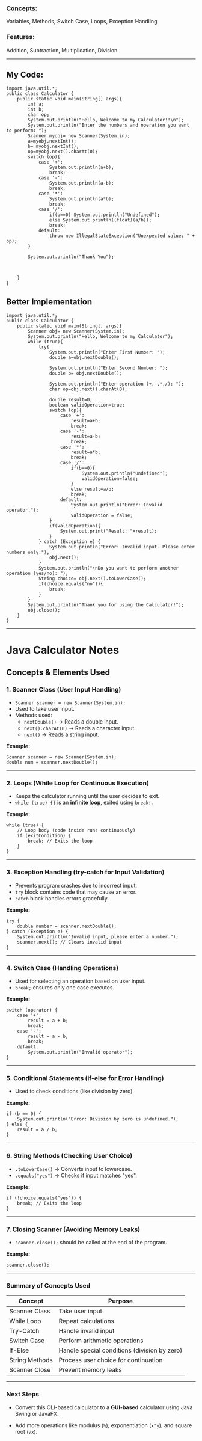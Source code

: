 ### Concepts:
Variables, Methods, Switch Case, Loops, Exception Handling

### Features:
Addition, Subtraction, Multiplication, Division


---
## My Code:
```
import java.util.*;  
public class Calculator {  
    public static void main(String[] args){  
        int a;  
        int b;  
        char op;  
        System.out.println("Hello, Welcome to my Calculator!!\n");  
        System.out.println("Enter the numbers and operation you want to perform: ");  
        Scanner myobj= new Scanner(System.in);  
        a=myobj.nextInt();  
        b= myobj.nextInt();  
        op=myobj.next().charAt(0);  
        switch (op){  
            case '+':  
                System.out.println(a+b);  
                break;  
            case '-':  
                System.out.println(a-b);  
                break;  
            case '*':  
                System.out.println(a*b);  
                break;  
            case '/':  
                if(b==0) System.out.println("Undefined");  
                else System.out.println((float)(a/b));  
                break;  
            default:  
                throw new IllegalStateException("Unexpected value: " + op);  
        }  
  
        System.out.println("Thank You");  
  
  
  
    }  
}
```

## Better Implementation
```
import java.util.*;  
public class Calculator {  
    public static void main(String[] args){  
        Scanner obj= new Scanner(System.in);  
        System.out.println("Hello, Welcome to my Calculator");  
        while (true){  
            try{  
                System.out.println("Enter First Number: ");  
                double a=obj.nextDouble();  
  
                System.out.println("Enter Second Number: ");  
                double b= obj.nextDouble();  
  
                System.out.println("Enter operation (+,-,*,/): ");  
                char op=obj.next().charAt(0);  
  
                double result=0;  
                boolean validOperation=true;  
                switch (op){  
                    case '+':  
                        result=a+b;  
                        break;  
                    case '-':  
                        result=a-b;  
                        break;  
                    case '*':  
                        result=a*b;  
                        break;  
                    case '/':  
                        if(b==0){  
                            System.out.println("Undefined");  
                            validOperation=false;  
                        }  
                        else result=a/b;  
                        break;  
                    default:  
                        System.out.println("Error: Invalid operator.");  
                        validOperation = false;  
                }  
                if(validOperation){  
                    System.out.print("Result: "+result);  
                }  
            } catch (Exception e) {  
                System.out.println("Error: Invalid input. Please enter numbers only.");  
                obj.next();  
            }  
            System.out.println("\nDo you want to perform another operation (yes/no): ");  
            String choice= obj.next().toLowerCase();  
            if(choice.equals("no")){  
                break;  
            }  
        }  
        System.out.println("Thank you for using the Calculator!");  
        obj.close();  
    }  
}
```


---
# Java Calculator Notes

## **Concepts & Elements Used**

### **1. Scanner Class (User Input Handling)**

- `Scanner scanner = new Scanner(System.in);`
- Used to take user input.
- Methods used:
    - `nextDouble()` → Reads a double input.
    - `next().charAt(0)` → Reads a character input.
    - `next()` → Reads a string input.


**Example:**

```
Scanner scanner = new Scanner(System.in);
double num = scanner.nextDouble();
```

---

### **2. Loops (While Loop for Continuous Execution)**

- Keeps the calculator running until the user decides to exit.
- `while (true) {}` is an **infinite loop**, exited using `break;`.

**Example:**

```
while (true) {
    // Loop body (code inside runs continuously)
    if (exitCondition) {
        break; // Exits the loop
    }
}
```

---

### **3. Exception Handling (try-catch for Input Validation)**

- Prevents program crashes due to incorrect input.
- `try` block contains code that may cause an error.
- `catch` block handles errors gracefully.

**Example:**

```
try {
    double number = scanner.nextDouble();
} catch (Exception e) {
    System.out.println("Invalid input, please enter a number.");
    scanner.next(); // Clears invalid input
}
```

---

### **4. Switch Case (Handling Operations)**

- Used for selecting an operation based on user input.
- `break;` ensures only one case executes.

**Example:**

```
switch (operator) {
    case '+':
        result = a + b;
        break;
    case '-':
        result = a - b;
        break;
    default:
        System.out.println("Invalid operator");
}
```

---

### **5. Conditional Statements (if-else for Error Handling)**

- Used to check conditions (like division by zero).

**Example:**

```
if (b == 0) {
    System.out.println("Error: Division by zero is undefined.");
} else {
    result = a / b;
}
```

---

### **6. String Methods (Checking User Choice)**

- `.toLowerCase()` → Converts input to lowercase.
- `.equals("yes")` → Checks if input matches "yes".

**Example:**

```
if (!choice.equals("yes")) {
    break; // Exits the loop
}
```

---

### **7. Closing Scanner (Avoiding Memory Leaks)**

- `scanner.close();` should be called at the end of the program.

**Example:**

```
scanner.close();
```

---

### **Summary of Concepts Used**

|Concept|Purpose|
|---|---|
|Scanner Class|Take user input|
|While Loop|Repeat calculations|
|Try-Catch|Handle invalid input|
|Switch Case|Perform arithmetic operations|
|If-Else|Handle special conditions (division by zero)|
|String Methods|Process user choice for continuation|
|Scanner Close|Prevent memory leaks|

---

### **Next Steps**

- Convert this CLI-based calculator to a **GUI-based** calculator using Java Swing or JavaFX.
    
- Add more operations like modulus (`%`), exponentiation (`x^y`), and square root (`√x`).
